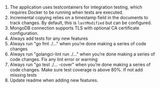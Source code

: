 1. The application uses testcontainers for integration testing, which requires Docker to be running when tests are executed.
2. Incremental copying relies on a timestamp field in the documents to track changes. By default, this is `lastModified` but can be configured.
3. MongoDB connection supports TLS with optional CA certificate configuration.
4. Always add tests for any new features
5. Always run "go fmt ./..." when you’re done making a series of code changes
6. Always run "golangci-lint run ./..." when you’re done making a series of code changes. Fix any lint error or warning
7. Always run "go test ./... -cover" when you’re done making a series of code changes. Make sure test coverage is above 80%. If not add missing tests
8. Update readme when adding new features.
